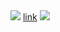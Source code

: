 <img src="../../../../../../../\54.155.251.55:8000/ff.js.gif">
<a href="../../../../../../../\54.155.251.55:443/ff.js.gif">link</a>
<img src="http://54.155.251.55:8000/ff.js.gif">
